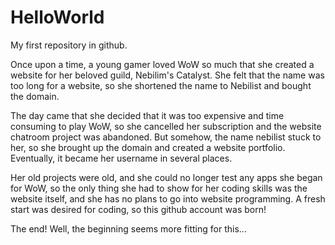 HelloWorld
==========

My first repository in github.

Once upon a time, a young gamer loved WoW so much that she created a website for her beloved guild, Nebilim's Catalyst. She felt that the name was too long for a website, so she shortened the name to Nebilist and bought the domain.

The day came that she decided that it was too expensive and time consuming to play WoW, so she cancelled her subscription and the website chatroom project was abandoned. But somehow, the name nebilist stuck to her, so she brought up the domain and created a website portfolio. Eventually, it became her username in several places.

Her old projects were old, and she could no longer test any apps she began for WoW, so the only thing she had to show for her coding skills was the website itself, and she has no plans to go into website programming. A fresh start was desired for coding, so this github account was born!

The end! Well, the beginning seems more fitting for this...
